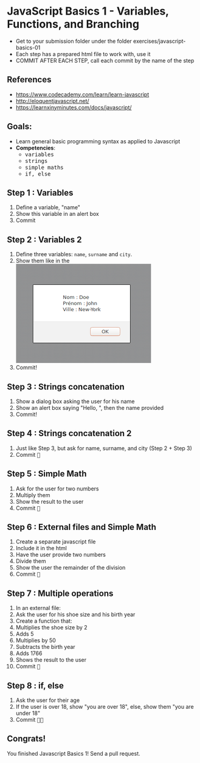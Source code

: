 # JavaScript Basics 1 - Variables, Functions, and Branching

- Get to your submission folder under the folder exercises/javascript-basics-01
- Each step has a prepared html file to work with, use it
- COMMIT AFTER EACH STEP, call each commit by the name of the step

## References

- https://www.codecademy.com/learn/learn-javascript
- http://eloquentjavascript.net/
- https://learnxinyminutes.com/docs/javascript/

## Goals:

- Learn general basic programming syntax as applied to Javascript
- **Competencies**: 
  - <kbd>variables</kbd>
  - <kbd>strings</kbd>
  - <kbd>simple maths</kbd>
  - <kbd>if, else</kbd>

## Step 1 : Variables

1. Define a variable, "name"
2. Show this variable in an alert box
3. Commit

## Step 2 : Variables 2

1. Define three variables: `name`, `surname` and `city`.
2. Show them like in the ![](Step_2.png)
3. Commit!

## Step 3 : Strings concatenation

1. Show a dialog box asking the user for his name
2. Show an alert box saying "Hello, ", then the name provided
3. Commit!

## Step 4 : Strings concatenation 2

1. Just like Step 3, but ask for name, surname, and city (Step 2 + Step 3)
2. Commit <kbd>🔑</kbd>

## Step 5 : Simple Math

1. Ask for the user for two numbers
2. Multiply them
3. Show the result to the user
4. Commit <kbd>🔑</kbd>

## Step 6 : External files and Simple Math

1. Create a separate javascript file
2. Include it in the html
3. Have the user provide two numbers
4. Divide them
5. Show the user the remainder of the division
6. Commit <kbd>🔑</kbd>

## Step 7 : Multiple operations

1. In an external file:
2. Ask the user for his shoe size and his birth year
3. Create a function that:
  1. Multiplies the shoe size by 2
  2. Adds 5
  3. Multiplies by 50
  4. Subtracts the birth year
  5. Adds 1766
4. Shows the result to the user  
5. Commit <kbd>🔑</kbd>

## Step 8 : if, else

1. Ask the user for their age
2. If the user is over 18, show "you are over 18", else, show them "you are under 18"
3. Commit <kbd>🔑🔑</kbd>

## Congrats!

You finished Javascript Basics 1!
Send a pull request.
